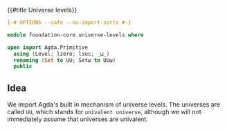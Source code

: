{{#title  Universe levels}}

```agda
{-# OPTIONS --safe --no-import-sorts #-}

module foundation-core.universe-levels where

open import Agda.Primitive
  using (Level; lzero; lsuc; _⊔_)
  renaming (Set to UU; Setω to UUω)
  public
```

## Idea

We import Agda's built in mechanism of universe levels. The universes are called `UU`, which stands for `univalent universe`, although we will not immediately assume that universes are univalent.
